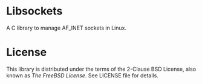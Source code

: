 Libsockets
==========

A C library to manage AF_INET sockets in Linux.

License
==========
This library is distributed under the terms of the 2-Clause BSD License, also known as *The FreeBSD License*. See LICENSE file for details. 
